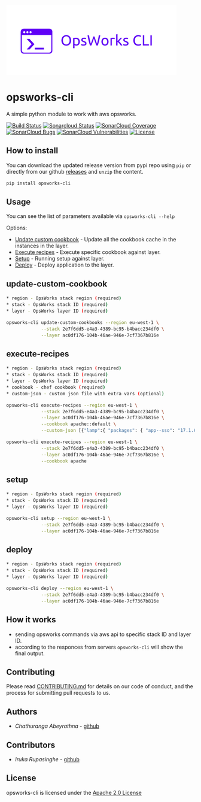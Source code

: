![opsworks-cli](src/opsworks-cli.png)

opsworks-cli
======================

A simple python module to work with aws opsworks.

[![Build Status](https://travis-ci.org/chaturanga50/opsworks-cli.svg?branch=master)](https://travis-ci.org/chaturanga50/opsworks-cli) [![Sonarcloud Status](https://sonarcloud.io/api/project_badges/measure?project=chaturanga50_opsworks-cli&metric=alert_status)](https://sonarcloud.io/dashboard?id=chaturanga50_opsworks-cli)
[![SonarCloud Coverage](https://sonarcloud.io/api/project_badges/measure?project=chaturanga50_opsworks-cli&metric=coverage)](https://sonarcloud.io/component_measures/metric/coverage/list?id=chaturanga50_opsworks-cli)
[![SonarCloud Bugs](https://sonarcloud.io/api/project_badges/measure?project=chaturanga50_opsworks-cli&metric=bugs)](https://sonarcloud.io/component_measures/metric/reliability_rating/list?id=chaturanga50_opsworks-cli)
[![SonarCloud Vulnerabilities](https://sonarcloud.io/api/project_badges/measure?project=chaturanga50_opsworks-cli&metric=vulnerabilities)](https://sonarcloud.io/component_measures/metric/security_rating/list?id=chaturanga50_opsworks-cli) [![License](https://img.shields.io/badge/License-Apache%202.0-blue.svg)](https://opensource.org/licenses/Apache-2.0)

How to install
--------------

You can download the updated release version from pypi repo using `pip` or directly from our github [releases](https://github.com/chaturanga50/opsworks-cli/releases) and `unzip` the content.

``` bash
pip install opsworks-cli
```

Usage
-----

You can see the list of parameters available via `opsworks-cli --help`

Options:

- [Update custom cookbook](#update-custom-cookbook) - Update all the cookbook cache in the instances in the layer.
- [Execute recipes](#execute-recipes) - Execute specific cookbook against layer.
- [Setup](#setup) - Running setup against layer.
- [Deploy](#deploy) - Deploy application to the layer.

update-custom-cookbook
----------------------

```bash
* region - OpsWorks stack region (required)
* stack - OpsWorks stack ID (required)
* layer - OpsWorks layer ID (required)
```

```bash
opsworks-cli update-custom-cookbooks --region eu-west-1 \
             --stack 2e7f6dd5-e4a3-4389-bc95-b4bacc234df0 \
             --layer ac0df176-104b-46ae-946e-7cf7367b816e
```

execute-recipes
---------------

```bash
* region - OpsWorks stack region (required)
* stack - OpsWorks stack ID (required)
* layer - OpsWorks layer ID (required)
* cookbook - chef cookbook (required)
* custom-json - custom json file with extra vars (optional)
```

```bash
opsworks-cli execute-recipes --region eu-west-1 \
             --stack 2e7f6dd5-e4a3-4389-bc95-b4bacc234df0 \
             --layer ac0df176-104b-46ae-946e-7cf7367b816e \
             --cookbook apache::default \
             --custom-json [{"lamp":{ "packages": { "app--sso": "17.1.6" } } }] # optional
```

```bash
opsworks-cli execute-recipes --region eu-west-1 \
             --stack 2e7f6dd5-e4a3-4389-bc95-b4bacc234df0 \
             --layer ac0df176-104b-46ae-946e-7cf7367b816e \
             --cookbook apache
```

setup
-----

```bash
* region - OpsWorks stack region (required)
* stack - OpsWorks stack ID (required)
* layer - OpsWorks layer ID (required)
```

```bash
opsworks-cli setup --region eu-west-1 \
             --stack 2e7f6dd5-e4a3-4389-bc95-b4bacc234df0 \
             --layer ac0df176-104b-46ae-946e-7cf7367b816e
```

deploy
------

```bash
* region - OpsWorks stack region (required)
* stack - OpsWorks stack ID (required)
* layer - OpsWorks layer ID (required)
```

```bash
opsworks-cli deploy --region eu-west-1 \
             --stack 2e7f6dd5-e4a3-4389-bc95-b4bacc234df0 \
             --layer ac0df176-104b-46ae-946e-7cf7367b816e
```

How it works
------------

- sending opsworks commands via aws api to specific stack ID and layer ID.
- according to the responces from servers `opsworks-cli` will show the final output.

Contributing
------------

Please read [CONTRIBUTING.md](CONTRIBUTING.md) for details on our code of conduct, and the process for submitting pull requests to us.

Authors
-------

- *Chathuranga Abeyrathna* - [github](https://github.com/chaturanga50/)

Contributors
------------

- *Iruka Rupasinghe* - [github](https://github.com/Rupasinghe2012/)

License
-------

opsworks-cli is licensed under the [Apache 2.0 License](LICENSE)

